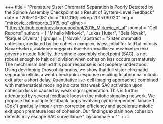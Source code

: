 +++
title = "Premature Sister Chromatid Separation Is Poorly Detected by the Spindle Assembly Checkpoint as a Result of System-Level Feedback"
date = "2015-10-08"
doi = "10.1016/j.celrep.2015.09.020"
img = "mirkovic_cellreports_2015.jpg"
github = "https://github.com/novakgroupoxford/2015_Mirkovic_et_al"
journal = "Cell Reports"
authors = [
  "Mihailo Mirkovic",
  "Lukas Hutter",
  "Bela Novak",
  "Raquel Oliveira"
]
groups = ["Novak"]
abstract = "Sister chromatid cohesion, mediated by the cohesin complex, is essential for faithful mitosis. Nevertheless, evidence suggests that the surveillance mechanism that governs mitotic fidelity, the spindle assembly checkpoint (SAC), is not robust enough to halt cell division when cohesion loss occurs prematurely. The mechanism behind this poor response is not properly understood. Using developing Drosophila brains, we show that full sister chromatid separation elicits a weak checkpoint response resulting in abnormal mitotic exit after a short delay. Quantitative live-cell imaging approaches combined with mathematical modeling indicate that weak SAC activation upon cohesion loss is caused by weak signal generation. This is further attenuated by several feedback loops in the mitotic signaling network. We propose that multiple feedback loops involving cyclin-dependent kinase 1 (Cdk1) gradually impair error-correction efficiency and accelerate mitotic exit upon premature loss of cohesion. Our findings explain how cohesion defects may escape SAC surveillance."
laysummary = ""
+++
